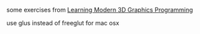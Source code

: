 some exercises from [Learning Modern 3D Graphics Programming](http://www.arcsynthesis.org/gltut/)

use glus instead of freeglut for mac osx
